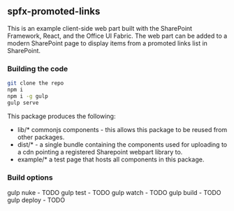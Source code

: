 ## spfx-promoted-links

This is an example client-side web part built with the SharePoint Framework, React, and the Office UI Fabric.  The web part can be added to a modern SharePoint page to display items from a promoted links list in SharePoint.

### Building the code

```bash
git clone the repo
npm i
npm i -g gulp
gulp serve
```

This package produces the following:

* lib/* commonjs components - this allows this package to be reused from other packages.
* dist/* - a single bundle containing the components used for uploading to a cdn pointing a registered Sharepoint webpart library to.
* example/* a test page that hosts all components in this package.

### Build options

gulp nuke - TODO
gulp test - TODO
gulp watch - TODO
gulp build - TODO
gulp deploy - TODO
